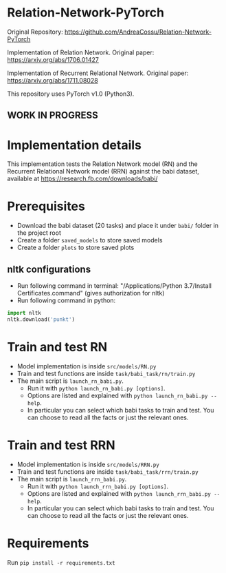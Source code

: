 # Relation-Network-PyTorch

Original Repository: https://github.com/AndreaCossu/Relation-Network-PyTorch

Implementation of Relation Network. Original paper: https://arxiv.org/abs/1706.01427

Implementation of Recurrent Relational Network. Original paper: https://arxiv.org/abs/1711.08028

This repository uses PyTorch v1.0 (Python3).

## WORK IN PROGRESS

# Implementation details
This implementation tests the Relation Network model (RN) and the Recurrent Relational Network model (RRN) against the babi dataset, available at https://research.fb.com/downloads/babi/

# Prerequisites
* Download the babi dataset (20 tasks) and place it under `babi/` folder in the project root
* Create a folder `saved_models` to store saved models
* Create a folder `plots` to store saved plots

## nltk configurations
* Run following command in terminal: "/Applications/Python 3.7/Install Certificates.command"
(gives authorization for nltk)
* Run following command in python:
```python
import nltk
nltk.download('punkt')
```


# Train and test RN
* Model implementation is inside `src/models/RN.py`
* Train and test functions are inside `task/babi_task/rn/train.py`
* The main script is `launch_rn_babi.py`.
  * Run it with `python launch_rn_babi.py [options]`.
  * Options are listed and explained with `python launch_rn_babi.py --help`.
  * In particular you can select which babi tasks to train and test. You can choose to read all the facts or just the relevant ones.

# Train and test RRN
* Model implementation is inside `src/models/RRN.py`
* Train and test functions are inside `task/babi_task/rrn/train.py`
* The main script is `launch_rrn_babi.py`.
  * Run it with `python launch_rrn_babi.py [options]`.
  * Options are listed and explained with `python launch_rrn_babi.py --help`.
  * In particular you can select which babi tasks to train and test. You can choose to read all the facts or just the relevant ones.

# Requirements
Run `pip install -r requirements.txt`
